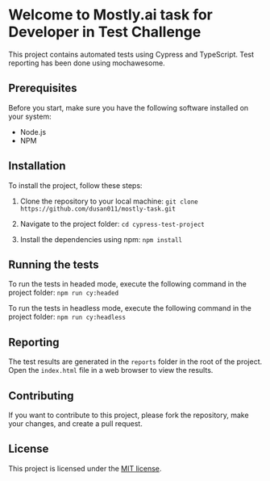 # Welcome to Mostly.ai task for Developer in Test Challenge

This project contains automated tests using Cypress and TypeScript. Test reporting has been done using mochawesome.

## Prerequisites
Before you start, make sure you have the following software installed on your system:

-   Node.js
-   NPM
## Installation

To install the project, follow these steps:

1.  Clone the repository to your local machine:
`git clone https://github.com/dusan011/mostly-task.git`

2. Navigate to the project folder:
   `cd cypress-test-project`

3.  Install the dependencies using npm:
  `npm install`

## Running the tests

To run the tests in headed mode, execute the following command in the project folder:
  `npm run cy:headed`

To run the tests in headless mode, execute the following command in the project folder:
  `npm run cy:headless`

## Reporting

The test results are generated in the `reports` folder in the root of the project. Open the `index.html` file in a web browser to view the results.

## Contributing

If you want to contribute to this project, please fork the repository, make your changes, and create a pull request.

## License

This project is licensed under the [MIT license](https://chat.openai.com/LICENSE).
